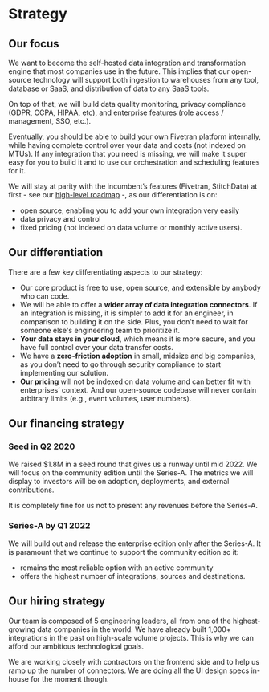 # Strategy

## **Our focus**

We want to become the self-hosted data integration and transformation engine that most companies use in the future. This implies that our open-source technology will support both ingestion to warehouses from any tool, database or SaaS, and distribution of data to any SaaS tools.

On top of that, we will build data quality monitoring, privacy compliance \(GDPR, CCPA, HIPAA, etc\), and enterprise features \(role access / management, SSO, etc.\).

Eventually, you should be able to build your own Fivetran platform internally, while having complete control over your data and costs \(not indexed on MTUs\). If any integration that you need is missing, we will make it super easy for you to build it and to use our orchestration and scheduling features for it.

We will stay at parity with the incumbent’s features \(Fivetran, StitchData\) at first - see our [high-level roadmap](../roadmap.md) -, as our differentiation is on:

* open source, enabling you to add your own integration very easily
* data privacy and control
* fixed pricing \(not indexed on data volume or monthly active users\).

## **Our differentiation**

There are a few key differentiating aspects to our strategy:

* Our core product is free to use, open source, and extensible by anybody who can code. 
* We will be able to offer a **wider array of data integration connectors**. If an integration is missing, it is simpler to add it for an engineer, in comparison to building it on the side. Plus, you don’t need to wait for someone else's engineering team to prioritize it.
* **Your data stays in your cloud**, which means it is more secure, and you have full control over your data transfer costs.
* We have a **zero-friction adoption** in small, midsize and big companies, as you don’t need to go through security compliance to start implementing our solution.
* **Our pricing** will not be indexed on data volume and can better fit with enterprises’ context. And our open-source codebase will never contain arbitrary limits \(e.g., event volumes, user numbers\).

## **Our financing strategy**

### **Seed in Q2 2020**

We raised $1.8M in a seed round that gives us a runway until mid 2022. We will focus on the community edition until the Series-A. The metrics we will display to investors will be on adoption, deployments, and external contributions.

It is completely fine for us not to present any revenues before the Series-A.

### **Series-A by Q1 2022**

We will build out and release the enterprise edition only after the Series-A. It is paramount that we continue to support the community edition so it:

* remains the most reliable option with an active community
* offers the highest number of integrations, sources and destinations. 

## **Our hiring strategy**

Our team is composed of 5 engineering leaders, all from one of the highest-growing data companies in the world. We have already built 1,000+ integrations in the past on high-scale volume projects. This is why we can afford our ambitious technological goals.

We are working closely with contractors on the frontend side and to help us ramp up the number of connectors. We are doing all the UI design specs in-house for the moment though.


